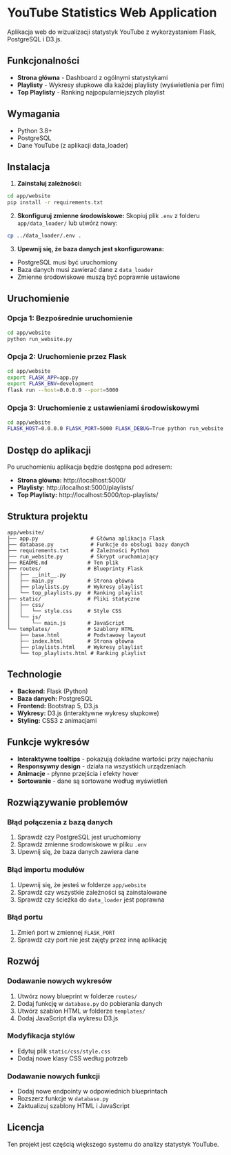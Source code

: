 # YouTube Statistics Web Application

Aplikacja web do wizualizacji statystyk YouTube z wykorzystaniem Flask, PostgreSQL i D3.js.

## Funkcjonalności

- **Strona główna** - Dashboard z ogólnymi statystykami
- **Playlisty** - Wykresy słupkowe dla każdej playlisty (wyświetlenia per film)
- **Top Playlisty** - Ranking najpopularniejszych playlist

## Wymagania

- Python 3.8+
- PostgreSQL
- Dane YouTube (z aplikacji data_loader)

## Instalacja

1. **Zainstaluj zależności:**
```bash
cd app/website
pip install -r requirements.txt
```

2. **Skonfiguruj zmienne środowiskowe:**
Skopiuj plik `.env` z folderu `app/data_loader/` lub utwórz nowy:
```bash
cp ../data_loader/.env .
```

3. **Upewnij się, że baza danych jest skonfigurowana:**
- PostgreSQL musi być uruchomiony
- Baza danych musi zawierać dane z `data_loader`
- Zmienne środowiskowe muszą być poprawnie ustawione

## Uruchomienie

### Opcja 1: Bezpośrednie uruchomienie
```bash
cd app/website
python run_website.py
```

### Opcja 2: Uruchomienie przez Flask
```bash
cd app/website
export FLASK_APP=app.py
export FLASK_ENV=development
flask run --host=0.0.0.0 --port=5000
```

### Opcja 3: Uruchomienie z ustawieniami środowiskowymi
```bash
cd app/website
FLASK_HOST=0.0.0.0 FLASK_PORT=5000 FLASK_DEBUG=True python run_website.py
```

## Dostęp do aplikacji

Po uruchomieniu aplikacja będzie dostępna pod adresem:
- **Strona główna:** http://localhost:5000/
- **Playlisty:** http://localhost:5000/playlists/
- **Top Playlisty:** http://localhost:5000/top-playlists/

## Struktura projektu

```
app/website/
├── app.py                 # Główna aplikacja Flask
├── database.py            # Funkcje do obsługi bazy danych
├── requirements.txt       # Zależności Python
├── run_website.py         # Skrypt uruchamiający
├── README.md             # Ten plik
├── routes/               # Blueprinty Flask
│   ├── __init__.py
│   ├── main.py           # Strona główna
│   ├── playlists.py      # Wykresy playlist
│   └── top_playlists.py  # Ranking playlist
├── static/               # Pliki statyczne
│   ├── css/
│   │   └── style.css     # Style CSS
│   └── js/
│       └── main.js       # JavaScript
└── templates/            # Szablony HTML
    ├── base.html         # Podstawowy layout
    ├── index.html        # Strona główna
    ├── playlists.html    # Wykresy playlist
    └── top_playlists.html # Ranking playlist
```

## Technologie

- **Backend:** Flask (Python)
- **Baza danych:** PostgreSQL
- **Frontend:** Bootstrap 5, D3.js
- **Wykresy:** D3.js (interaktywne wykresy słupkowe)
- **Styling:** CSS3 z animacjami

## Funkcje wykresów

- **Interaktywne tooltips** - pokazują dokładne wartości przy najechaniu
- **Responsywny design** - działa na wszystkich urządzeniach
- **Animacje** - płynne przejścia i efekty hover
- **Sortowanie** - dane są sortowane według wyświetleń

## Rozwiązywanie problemów

### Błąd połączenia z bazą danych
1. Sprawdź czy PostgreSQL jest uruchomiony
2. Sprawdź zmienne środowiskowe w pliku `.env`
3. Upewnij się, że baza danych zawiera dane

### Błąd importu modułów
1. Upewnij się, że jesteś w folderze `app/website`
2. Sprawdź czy wszystkie zależności są zainstalowane
3. Sprawdź czy ścieżka do `data_loader` jest poprawna

### Błąd portu
1. Zmień port w zmiennej `FLASK_PORT`
2. Sprawdź czy port nie jest zajęty przez inną aplikację

## Rozwój

### Dodawanie nowych wykresów
1. Utwórz nowy blueprint w folderze `routes/`
2. Dodaj funkcję w `database.py` do pobierania danych
3. Utwórz szablon HTML w folderze `templates/`
4. Dodaj JavaScript dla wykresu D3.js

### Modyfikacja stylów
- Edytuj plik `static/css/style.css`
- Dodaj nowe klasy CSS według potrzeb

### Dodawanie nowych funkcji
- Dodaj nowe endpointy w odpowiednich blueprintach
- Rozszerz funkcje w `database.py`
- Zaktualizuj szablony HTML i JavaScript

## Licencja

Ten projekt jest częścią większego systemu do analizy statystyk YouTube. 